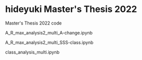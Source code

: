 # hideyuki Master's Thesis 2022
Master's Thesis 2022 code

A_R_max_analysis2_multi_A-change.ipynb

A_R_max_analysis2_multi_SSS-class.ipynb

class_analysis_multi.ipynb

